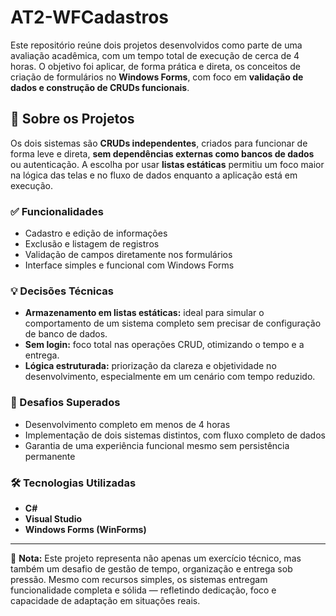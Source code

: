 # AT2-WFCadastros

Este repositório reúne dois projetos desenvolvidos como parte de uma avaliação acadêmica, com um tempo total de execução de cerca de 4 horas. O objetivo foi aplicar, de forma prática e direta, os conceitos de criação de formulários no **Windows Forms**, com foco em **validação de dados e construção de CRUDs funcionais**.

## 📌 Sobre os Projetos

Os dois sistemas são **CRUDs independentes**, criados para funcionar de forma leve e direta, **sem dependências externas como bancos de dados** ou autenticação. A escolha por usar **listas estáticas** permitiu um foco maior na lógica das telas e no fluxo de dados enquanto a aplicação está em execução.

### ✅ Funcionalidades

- Cadastro e edição de informações
- Exclusão e listagem de registros
- Validação de campos diretamente nos formulários
- Interface simples e funcional com Windows Forms

### 💡 Decisões Técnicas

- **Armazenamento em listas estáticas:** ideal para simular o comportamento de um sistema completo sem precisar de configuração de banco de dados.
- **Sem login:** foco total nas operações CRUD, otimizando o tempo e a entrega.
- **Lógica estruturada:** priorização da clareza e objetividade no desenvolvimento, especialmente em um cenário com tempo reduzido.

### 🎯 Desafios Superados

- Desenvolvimento completo em menos de 4 horas
- Implementação de dois sistemas distintos, com fluxo completo de dados
- Garantia de uma experiência funcional mesmo sem persistência permanente

### 🛠️ Tecnologias Utilizadas

- **C#**
- **Visual Studio**
- **Windows Forms (WinForms)**

---

📘 **Nota:** Este projeto representa não apenas um exercício técnico, mas também um desafio de gestão de tempo, organização e entrega sob pressão. Mesmo com recursos simples, os sistemas entregam funcionalidade completa e sólida — refletindo dedicação, foco e capacidade de adaptação em situações reais.
